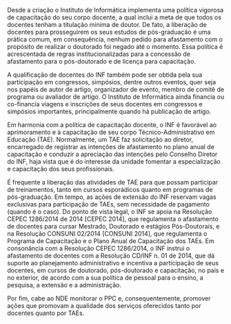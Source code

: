 Desde a criação o Instituto de Informática implementa uma política vigorosa de capacitação do seu corpo docente, a qual inclui a meta de que todos os docentes tenham a titulação mínima de doutor. De fato, a liberação de docentes para prosseguirem os seus estudos de pós-graduação é uma prática comum, em consequência, nenhum pedido para afastamento com o propósito de realizar o doutorado foi negado até o momento. Essa política é acrescentada de regras institucionalizadas para a concessão de afastamento para o pós-doutorado e de licença para capacitação. 

A qualificação de docentes do INF também pode ser obtida pela sua participação em congressos, simpósios, dentre outros eventos, quer seja nos papéis de autor de artigo, organizador de evento, membro de comitê de programa ou avaliador de artigo. O Instituto de Informática ainda financia ou co-financia viagens e inscrições de seus docentes em congressos e simpósios importantes, principalmente quando há publicação de artigo.

Em harmonia com a política de capacitação docente, o INF é favorável ao aprimoramento e à capacitação de seu corpo Técnico-Administrativo em Educação (TAE). Normalmente, um TAE faz solicitação ao diretor, encarregado de registrar as intenções de afastamento no plano anual de capacitação e conduzir a apreciação das intenções pelo Conselho Diretor do INF, haja vista que é do interesse da unidade fomentar a especialização e capacitação dos seus profissionais. 

É frequente a liberação das atividades de TAE para que possam participar de treinamentos, tanto em cursos esporádicos quanto em programas de pós-graduação. Em tempo, as ações de extensão do INF reservam vagas exclusivas para participação de TAEs, sem necessidade de pagamento (quando é o caso).
Do ponto de vista legal, o INF se apoia na Resolução CEPEC 1286/2014 de 2014 [CEPEC 2014], que regulamenta o afastamento de docentes para cursar Mestrado, Doutorado e estágios Pós-Doutorais, e na Resolução CONSUNI 02/2014 [CONSUNI 2014], que regulamenta o Programa de Capacitação e o Plano Anual de Capacitação dos TAEs. Em consonância com a Resolução CEPEC 1286/2014, o INF instrui o afastamento de docentes com a Resolução CD/INF n. 01 de 2014, que dá suporte ao planejamento administrativo e incentiva a participação de seus docentes, em cursos de doutorado, pós-doutorado e capacitação, no país e no exterior, de acordo com a sua política de pessoal para o ensino, a pesquisa, a extensão e a administração.

Por fim, cabe ao NDE monitorar o PPC e, consequentemente, promover ações que promovam a qualidade dos serviços oferecidos tanto por docentes quanto por TAEs.

